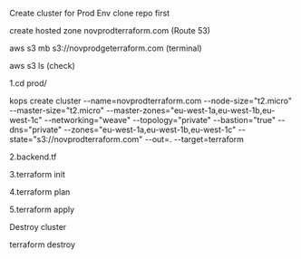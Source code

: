 Create cluster for Prod Env
clone repo first 

create hosted zone novprodterraform.com (Route 53)

aws s3 mb s3://novprodgeterraform.com  (terminal)

aws s3 ls (check)

1.cd prod/

kops create cluster --name=novprodterraform.com --node-size="t2.micro" --master-size="t2.micro" --master-zones="eu-west-1a,eu-west-1b,eu-west-1c" --networking="weave" --topology="private" --bastion="true" --dns="private" --zones="eu-west-1a,eu-west-1b,eu-west-1c" --state="s3://novprodterraform.com" --out=. --target=terraform

2.backend.tf

3.terraform init

4.terraform plan

5.terraform apply


Destroy cluster

terraform destroy 
